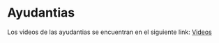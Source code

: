 # Ayudantias

Los videos de las ayudantias se encuentran en el siguiente link: [Videos](https://drive.google.com/drive/folders/1c2f1_vaOn909Rm3y8PW0gu6_RITRStZC?usp=sharing)